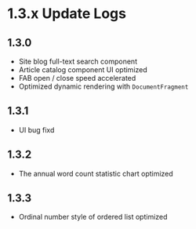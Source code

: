 # 1.3.x Update Logs

## 1.3.0

- Site blog full-text search component
- Article catalog component UI optimized
- FAB open / close speed accelerated
- Optimized dynamic rendering with ``DocumentFragment``

## 1.3.1

- UI bug fixd

## 1.3.2

- The annual word count statistic chart optimized

## 1.3.3

- Ordinal number style of ordered list optimized
